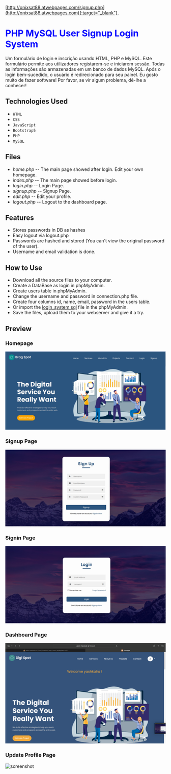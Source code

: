 [http://onixsat88.atwebpages.com/signup.php](http://onixsat88.atwebpages.com){:target="_blank"}.
<h1 style="color:blue;">PHP MySQL User Signup Login System</h1>

Um formulário de login e inscrição usando HTML, PHP e MySQL. Este formulário permite aos utilizadores registarem-se e iniciarem sessão. Todas as informações são armazenadas em um banco de dados MySQL. Após o login bem-sucedido, o usuário é redirecionado para seu painel. Eu gosto muito de fazer software! Por favor, se vir algum problema, dê-lhe a conhecer!

## Technologies Used
- `HTML`
- `CSS`
- `JavaScript`
- `Bootstrap5`
- `PHP`
- `MySQL`



## Files
- *home.php* -- The main page showed after login. Edit your own homepage.
- *index.php* -- The main page showed before login.
- *login.php* -- Login Page.
- *signup.php* -- Signup Page.
- *edit.php* -- Edit your profile.
- *logout.php* -- Logout to the dashboard page.

## Features

* Stores passwords in DB as hashes
* Easy logout via logout.php
* Passwords are hashed and stored (You can't view the original password of the user).
* Username and email validation is done.

## How to Use

- Download all the source files to your computer.
- Create a DataBase as login in phpMyAdmin.
- Create users table in phpMyAdmin.
- Change the username and password in connection.php file.
- Create four columns id, name, email, password in the users table.
- Or import the [login_system.sql](loginsystem.sql) file in the phpMyAdmin.
- Save the files, upload them to your webserver and give it a try.

## Preview

### Homepage
![screenshot](index.jpg)

### Signup Page
![screenshot](signup.jpg)

### Signin Page
![screenshot](login.jpg)

### Dashboard Page
![screenshot](dashboard.jpg)

### Update Profile Page
![screenshot](update.jpg)

